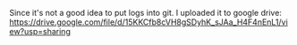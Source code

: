 Since it's not a good idea to put logs into git.
I uploaded it to google drive: https://drive.google.com/file/d/15KKCfb8cVH8gSDyhK_sJAa_H4F4nEnL1/view?usp=sharing